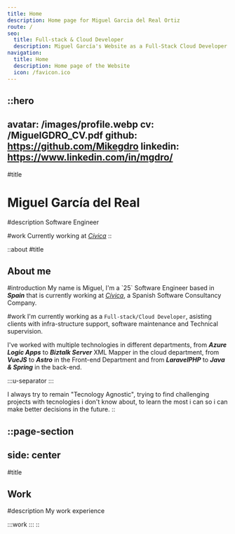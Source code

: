 ```yaml
---
title: Home
description: Home page for Miguel Garcia del Real Ortiz
route: /
seo:
  title: Full-stack & Cloud Developer
  description: Miguel García's Website as a Full-Stack Cloud Developer
navigation:
  title: Home
  description: Home page of the Website
  icon: /favicon.ico
---
```


::hero
---
avatar: /images/profile.webp
cv: /MiguelGDRO_CV.pdf
github: https://github.com/Mikegdro
linkedin: https://www.linkedin.com/in/mgdro/
---
#title
# Miguel García del Real

#description
Software Engineer

#work
Currently working at [*Cívica*](https://civica-soft.com/)
::

::about
#title
## About me

#introduction
My name is Miguel, I'm a `25&#x60; Software Engineer based in ***Spain*** that is currently working at [*Cívica*](https://civica-soft.com), a Spanish Software Consultancy Company.

#work
I'm currently working as a `Full-stack/Cloud Developer`, asisting clients with infra-structure support, software maintenance and Technical supervision.

I've worked with multiple technologies in different departments, from ***Azure Logic Apps*** to ***Biztalk Server*** XML Mapper in the cloud department,
from ***VueJS*** to ***Astro*** in the Front-end Department and from ***LaravelPHP*** to ***Java & Spring*** in the back-end.

  :::u-separator
  :::

I always try to remain "Tecnology Agnostic", trying to find challenging projects with tecnologies i don't know about, to learn
the most i can so i can make better decisions in the future.
::

::page-section
---
side: center
---
#title
## Work

#description
My work experience

  :::work
  :::
::
